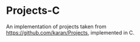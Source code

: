 # Projects-C
An implementation of projects taken from https://github.com/karan/Projects, implemented in C.
